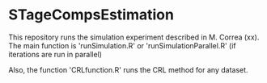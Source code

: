 # STageCompsEstimation
This repository runs the simulation experiment described in M. Correa (xx).
The main function is 'runSimulation.R' or 'runSimulationParallel.R' (if iterations are run in parallel)

Also, the function 'CRLfunction.R' runs the CRL method for any dataset. 
